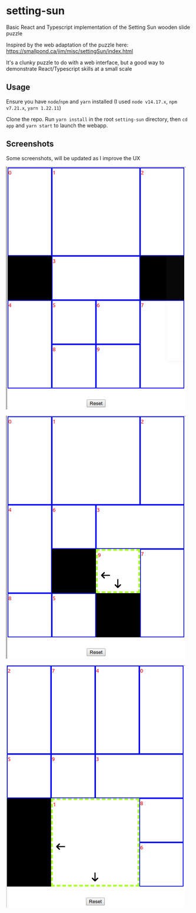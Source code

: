 # setting-sun
Basic React and Typescript implementation of the Setting Sun wooden slide puzzle

Inspired by the web adaptation of the puzzle here: https://smallpond.ca/jim/misc/settingSun/index.html

It's a clunky puzzle to do with a web interface, but a good way to demonstrate React/Typescript skills at a small scale

## Usage

Ensure you have `node`/`npm` and `yarn` installed (I used `node v14.17.x`, `npm v7.21.x`, `yarn 1.22.11`)

Clone the repo. Run `yarn install` in the root `setting-sun` directory, then `cd app` and `yarn start` to launch the webapp.

## Screenshots

Some screenshots, will be updated as I improve the UX

![Initial position](app/screenshots/initial_board_state.png?raw=true)

![After some gameplay](app/screenshots/after_some_gameplay.png?raw=true)

![Winning position](app/screenshots/winning_position.png?raw=true)
